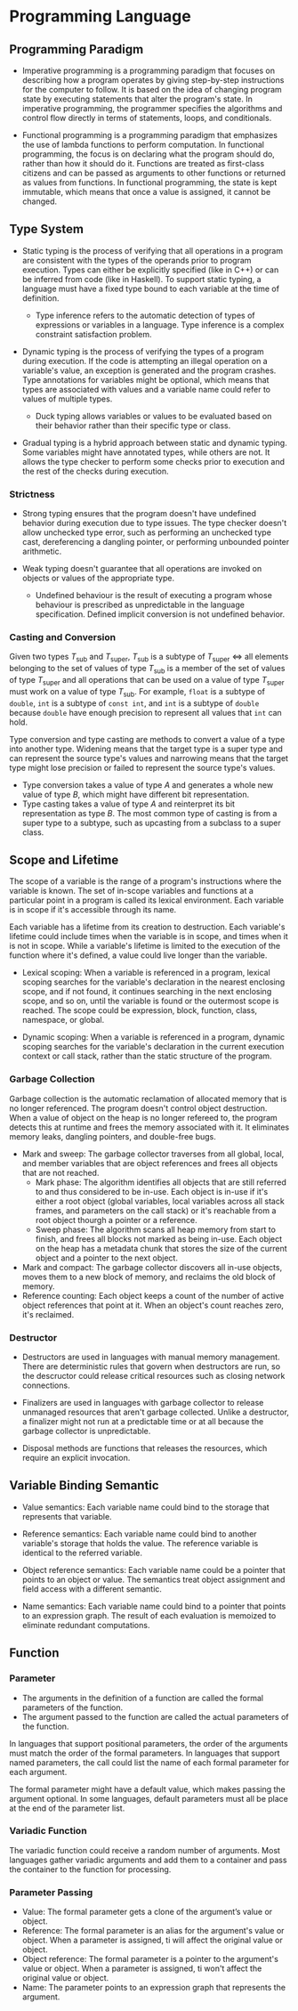# Programming Language

## Programming Paradigm

- Imperative programming is a programming paradigm that focuses on describing how a program operates by giving step-by-step instructions for the computer to follow. It is based on the idea of changing program state by executing statements that alter the program's state. In imperative programming, the programmer specifies the algorithms and control flow directly in terms of statements, loops, and conditionals.

- Functional programming is a programming paradigm that emphasizes the use of lambda functions to perform computation. In functional programming, the focus is on declaring what the program should do, rather than how it should do it. Functions are treated as first-class citizens and can be passed as arguments to other functions or returned as values from functions. In functional programming, the state is kept immutable, which means that once a value is assigned, it cannot be changed.

## Type System

- Static typing is the process of verifying that all operations in a program are consistent with the types of the operands prior to program execution. Types can either be explicitly specified (like in C++) or can be inferred from code (like in Haskell). To support static typing, a language must have a fixed type bound to each variable at the time of definition.
  - Type inference refers to the automatic detection of types of expressions or variables in a language. Type inference is a complex constraint satisfaction problem.

- Dynamic typing is the process of verifying the types of a program during execution. If the code is attempting an illegal operation on a variable's value, an exception is generated and the program crashes. Type annotations for variables might be optional, which means that types are associated with values and a variable name could refer to values of multiple types.
  - Duck typing allows variables or values to be evaluated based on their behavior rather than their specific type or class.

- Gradual typing is a hybrid approach between static and dynamic typing. Some variables might have annotated types, while others are not. It allows the type checker to perform some checks prior to execution and the rest of the checks during execution.

### Strictness

- Strong typing ensures that the program doesn't have undefined behavior during execution due to type issues. The type checker doesn't allow unchecked type error, such as performing an unchecked type cast, dereferencing a dangling pointer, or performing unbounded pointer arithmetic.

- Weak typing doesn't guarantee that all operations are invoked on objects or values of the appropriate type.
  - Undefined behaviour is the result of executing a program whose behaviour is prescribed as unpredictable in the language specification. Defined implicit conversion is not undefined behavior.

### Casting and Conversion

Given two types $T_{\text{sub}}$ and $T_{\text{super}}$, $T_{\text{sub}}$ is a subtype of $T_{\text{super}}$ $\iff$ all elements belonging to the set of values of type $T_{\text{sub}}$ is a member of the set of values of type $T_{\text{super}}$ and all operations that can be used on a value of type $T_{\text{super}}$ must work on a value of type $T_{\text{sub}}$. For example, `float` is a subtype of `double`, `int` is a subtype of `const int`, and `int` is a subtype of `double` because `double` have enough precision to represent all values that `int` can hold.

Type conversion and type casting are methods to convert a value of a type into another type. Widening means that the target type is a super type and can represent the source type's values and narrowing means that the target type might lose precision or failed to represent the source type's values.

- Type conversion takes a value of type $A$ and generates a whole new value of type $B$, which might have different bit representation.
- Type casting takes a value of type $A$ and reinterpret its bit representation as type $B$. The most common type of casting is from a super type to a subtype, such as upcasting from a subclass to a super class.

## Scope and Lifetime

The scope of a variable is the range of a program's instructions where the variable is known. The set of in-scope variables and functions at a particular point in a program is called its lexical environment. Each variable is in scope if it's accessible through its name.

Each variable has a lifetime from its creation to destruction. Each variable's lifetime could include times when the variable is in scope, and times when it is not in scope. While a variable's lifetime is limited to the execution of the function where it's defined, a value could live longer than the variable.

- Lexical scoping: When a variable is referenced in a program, lexical scoping searches for the variable's declaration in the nearest enclosing scope, and if not found, it continues searching in the next enclosing scope, and so on, until the variable is found or the outermost scope is reached. The scope could be expression, block, function, class, namespace, or global.

- Dynamic scoping: When a variable is referenced in a program, dynamic scoping searches for the variable's declaration in the current execution context or call stack, rather than the static structure of the program.

### Garbage Collection

Garbage collection is the automatic reclamation of allocated memory that is no longer referenced. The program doesn't control object destruction. When a value of object on the heap is no longer refereed to, the program detects this at runtime and frees the memory associated with it. It eliminates memory leaks, dangling pointers, and double-free bugs.

- Mark and sweep: The garbage collector traverses from all global, local, and member variables that are object references and frees all objects that are not reached.
  - Mark phase: The algorithm identifies all objects that are still referred to and thus considered to be in-use. Each object is in-use if it's either a root object (global variables, local variables across all stack frames, and parameters on the call stack) or it's reachable from a root object thourgh a pointer or a reference.
  - Sweep phase: The algorithm scans all heap memory from start to finish, and frees all blocks not marked as being in-use. Each object on the heap has a metadata chunk that stores the size of the current object and a pointer to the next object.
- Mark and compact: The garbage collector discovers all in-use objects, moves them to a new block of memory, and reclaims the old block of memory.
- Reference counting: Each object keeps a count of the number of active object references that point at it. When an object's count reaches zero, it's reclaimed.

### Destructor

- Destructors are used in languages with manual memory management. There are deterministic rules that govern when destructors are run, so the descructor could release critical resources such as closing network connections.

- Finalizers are used in languages with garbage collector to release unmanaged resources that aren't garbage collected. Unlike a destructor, a finalizer might not run at a predictable time or at all because the garbage collector is unpredictable.

- Disposal methods are functions that releases the resources, which require an explicit invocation.

## Variable Binding Semantic

- Value semantics: Each variable name could bind to the storage that represents that variable.

- Reference semantics: Each variable name could bind to another variable's storage that holds the value. The reference variable is identical to the referred variable.

- Object reference semantics: Each variable name could be a pointer that points to an object or value. The semantics treat object assignment and field access with a different semantic.

- Name semantics: Each variable name could bind to a pointer that points to an expression graph. The result of each evaluation is memoized to eliminate redundant computations.

## Function

### Parameter

- The arguments in the definition of a function are called the formal parameters of the function.
- The argument passed to the function are called the actual parameters of the function.

In languages that support positional parameters, the order of the arguments must match the order of the formal parameters. In languages that support named parameters, the call could list the name of each formal parameter for each argument.

The formal parameter might have a default value, which makes passing the argument optional. In some languages, default parameters must all be place at the end of the parameter list.

### Variadic Function

The variadic function could receive a random number of arguments. Most languages gather variadic arguments and add them to a container and pass the container to the function for processing.

### Parameter Passing

- Value: The formal parameter gets a clone of the argument’s value or object.
- Reference: The formal parameter is an alias for the argument's value or object. When a parameter is assigned, ti will affect the original value or object.
- Object reference: The formal parameter is a pointer to the argument's value or object. When a parameter is assigned, ti won't affect the original value or object.
- Name: The parameter points to an expression graph that represents the argument.
